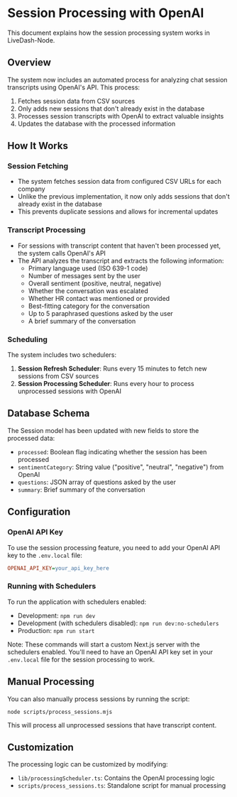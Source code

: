 # Session Processing with OpenAI

This document explains how the session processing system works in LiveDash-Node.

## Overview

The system now includes an automated process for analyzing chat session transcripts using OpenAI's API. This process:

1.  Fetches session data from CSV sources
2.  Only adds new sessions that don't already exist in the database
3.  Processes session transcripts with OpenAI to extract valuable insights
4.  Updates the database with the processed information

## How It Works

### Session Fetching

-   The system fetches session data from configured CSV URLs for each company
-   Unlike the previous implementation, it now only adds sessions that don't already exist in the database
-   This prevents duplicate sessions and allows for incremental updates

### Transcript Processing

-   For sessions with transcript content that haven't been processed yet, the system calls OpenAI's API
-   The API analyzes the transcript and extracts the following information:
    -   Primary language used (ISO 639-1 code)
    -   Number of messages sent by the user
    -   Overall sentiment (positive, neutral, negative)
    -   Whether the conversation was escalated
    -   Whether HR contact was mentioned or provided
    -   Best-fitting category for the conversation
    -   Up to 5 paraphrased questions asked by the user
    -   A brief summary of the conversation

### Scheduling

The system includes two schedulers:

1.  **Session Refresh Scheduler**: Runs every 15 minutes to fetch new sessions from CSV sources
2.  **Session Processing Scheduler**: Runs every hour to process unprocessed sessions with OpenAI

## Database Schema

The Session model has been updated with new fields to store the processed data:

-   `processed`: Boolean flag indicating whether the session has been processed
-   `sentimentCategory`: String value ("positive", "neutral", "negative") from OpenAI
-   `questions`: JSON array of questions asked by the user
-   `summary`: Brief summary of the conversation

## Configuration

### OpenAI API Key

To use the session processing feature, you need to add your OpenAI API key to the `.env.local` file:

```ini
OPENAI_API_KEY=your_api_key_here
```

### Running with Schedulers

To run the application with schedulers enabled:

-   Development: `npm run dev`
-   Development (with schedulers disabled): `npm run dev:no-schedulers`
-   Production: `npm run start`

Note: These commands will start a custom Next.js server with the schedulers enabled. You'll need to have an OpenAI API key set in your `.env.local` file for the session processing to work.

## Manual Processing

You can also manually process sessions by running the script:

```
node scripts/process_sessions.mjs
```

This will process all unprocessed sessions that have transcript content.

## Customization

The processing logic can be customized by modifying:

-   `lib/processingScheduler.ts`: Contains the OpenAI processing logic
-   `scripts/process_sessions.ts`: Standalone script for manual processing
